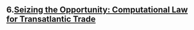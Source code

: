 ## 6.[Seizing the Opportunity: Computational Law for Transatlantic Trade](https://github.com/lexmerca/TTIPv2_ToC)
